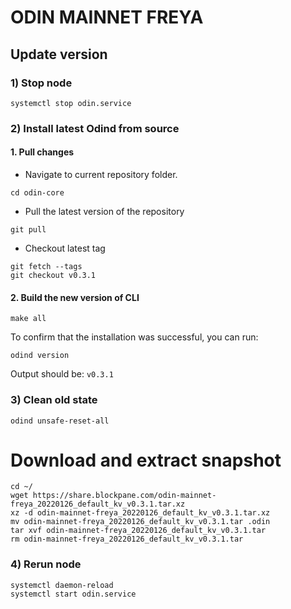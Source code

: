 # ODIN MAINNET FREYA
## Update version

### 1) Stop node
```bash:
systemctl stop odin.service
```

### 2) Install latest Odind from source

#### 1. Pull changes

* Navigate to current repository folder.
```shell
cd odin-core
```

* Pull the latest version of the repository
```shell
git pull
```

* Checkout latest tag
```shell
git fetch --tags
git checkout v0.3.1
```
#### 2. Build the new version of CLI
```shell
make all
```
	
To confirm that the installation was successful, you can run:

```bash:
odind version
```
Output should be: `v0.3.1`

### 3) Clean old state

```bash:
odind unsafe-reset-all
```

# Download and extract snapshot
```bash:
cd ~/
wget https://share.blockpane.com/odin-mainnet-freya_20220126_default_kv_v0.3.1.tar.xz
xz -d odin-mainnet-freya_20220126_default_kv_v0.3.1.tar.xz
mv odin-mainnet-freya_20220126_default_kv_v0.3.1.tar .odin
tar xvf odin-mainnet-freya_20220126_default_kv_v0.3.1.tar
rm odin-mainnet-freya_20220126_default_kv_v0.3.1.tar
```

### 4) Rerun node
```bash:
systemctl daemon-reload
systemctl start odin.service
```
